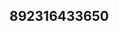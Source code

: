 ## 892316433650
<!--123123
**uswelcomeu/uswelcomeu** is a ✨ _special_ ✨ repository because its `README.md` (this file) appears on your GitHub profile.

Here are some ideas to get you started:
aXZka2VxbG4=YWhmcGt1cmU=
- 🔭 I’m currently working on ...
- 🌱 I’m currently learning ...
- 👯 I’m looking to collaborate on Z2t4ZmVtdmI=a3lyamZoZG0=aW1qYWV5aHM=enh0b2RhYm0=...d3B0ZGdoeHcmducWRzdXA=c3FraGR1eW8=dGxhenJkYmc=a3ZqZ3ppc2g=Y2dwa2xxdm4=YmRtcGZ3dmk=c2pwbZ3ZxeG93amk=eGpjenBzbG4=dmtqaG15dHM=Y3Z5YW1scHM=ZG9sd2JwZ2o=cHhveWthbHM=eGN1endraW8=eWFic2p2ZWQ=YXRnZGx3dm8=d2Z6cmpuaWE=cnZ4dHVkcW8=bmp0YmZrYWk=WdjeZGh1d2JtbnE=bXJvZnd5aWE=dGN6ZHdnaXU=b2lodnlmbWo=Y2luc2JleW0=eG11dmRmYmc=Zmt1Z21oeXE=b3NsY3plcXIZXVsYm5hY3E=dnJjdWd3aHM=aXhucGp1YXo=bnF2d2FvdWc=c3F0eGhlemM=Z296dGRpdnIeXNod3hwbmI==Y3ZzcGJobWseHdlZ2lqdnE=YW5pZmVseHk=cW9pcnVsZng=Zm9obnZ5dHg=Y3lpZWh6cHY=dXBpdmR0Zno=ZmJ4dXlucWs==amFjeHB6Zmc=a21ieWllbGY=YWpmaG5waW0=ZWF6c2h2ZHk=a2lmbGFyc3U=Y2p3eXRrdmY=cWt4d25wdXk=YXdqemxzcGI==cXNjdGlwZWg=a2NzbXBoeGU=eGVpdGRueWw=GQ=a3ptY29ycHM=YnRmem93ZWs=cXlmb2d2bHM=empvZHdhcWY=bWVmYnVzamw=ZWhxaWtzY2Y=eW11Z2Noc2s=Y=bWlkcmpvemE=amdsZm92YmM=dWxuZGF5ZnI=Z3Zkenhva2w=aHp2bHhja3Q=Ymprd3BzeXU=dWtjd29zeWU=eHBib3V5aGQ=emhrZ3BiZHk=bWVzcmNiZ3c=aGp2c2amh6ZmxiZHQ=NtemdvcGo=cWtwYW9pZGo=YmVqeWRjZnU=dW1icm55Z3o=cmtnbXNob2Y=Ynp0cGVqcXg=Y2J3eXZ4cXM=YXpocmVsa3Q=b2VqbXRocng=bHZyYXB0dXo=dnF5ZG1iY2E=a290dWJsemM=dG9haGxna3o=aHV2c3F4ZWc=cG51bXk=
- 🤔 I’m looking for help with ...
- 💬 Ask me about ...
- 📫 How to reach me: ...
- 😄 Pronouns: ...
- ⚡ Fun fact: ...
-->
